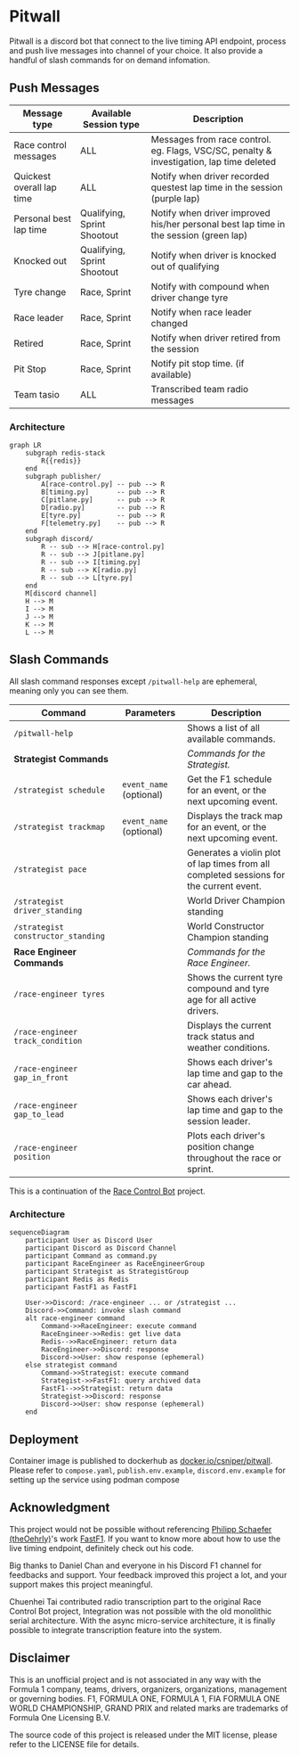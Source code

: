 # Pitwall

Pitwall is a discord bot that connect to the live timing API endpoint, process and push live messages into channel of your choice. It also provide a handful of slash commands for on demand infomation. 

## Push Messages
| Message type | Available Session type | Description |
|--------------|------------------------|-------------|
| Race control messages | ALL | Messages from race control. eg. Flags, VSC/SC, penalty & investigation, lap time deleted |
| Quickest overall lap time | ALL | Notify when driver recorded questest lap time in the session (purple lap) |
| Personal best lap time | Qualifying, Sprint Shootout | Notify when driver improved his/her personal best lap time in the session (green lap) |
| Knocked out | Qualifying, Sprint Shootout | Notify when driver is knocked out of qualifying  |
| Tyre change | Race, Sprint | Notify with compound when driver change tyre |
| Race leader | Race, Sprint | Notify when race leader changed |
| Retired | Race, Sprint | Notify when driver retired from the session |
| Pit Stop | Race, Sprint | Notify pit stop time. (if available)|
| Team tasio | ALL | Transcribed team radio messages | 

### Architecture
```mermaid
graph LR
    subgraph redis-stack
        R{{redis}}
    end
    subgraph publisher/
        A[race-control.py] -- pub --> R
        B[timing.py]       -- pub --> R
        C[pitlane.py]      -- pub --> R
        D[radio.py]        -- pub --> R
        E[tyre.py]         -- pub --> R
        F[telemetry.py]    -- pub --> R
    end
    subgraph discord/
        R -- sub --> H[race-control.py]
        R -- sub --> J[pitlane.py]
        R -- sub --> I[timing.py]
        R -- sub --> K[radio.py]
        R -- sub --> L[tyre.py]
    end
    M[discord channel]
    H --> M
    I --> M
    J --> M
    K --> M
    L --> M
```
## Slash Commands
All slash command responses except `/pitwall-help` are ephemeral, meaning only you can see them.

| Command | Parameters | Description |
|---|---|---|
| `/pitwall-help` | | Shows a list of all available commands. |
| **Strategist Commands** | | _Commands for the Strategist._ |
| `/strategist schedule` | `event_name` (optional) | Get the F1 schedule for an event, or the next upcoming event. |
| `/strategist trackmap` | `event_name` (optional) | Displays the track map for an event, or the next upcoming event. |
| `/strategist pace` | | Generates a violin plot of lap times from all completed sessions for the current event. |
| `/strategist driver_standing` |  | World Driver Champion standing |
| `/strategist constructor_standing` |  | World Constructor Champion standing |
| **Race Engineer Commands** | | _Commands for the Race Engineer._ |
| `/race-engineer tyres` | | Shows the current tyre compound and tyre age for all active drivers. |
| `/race-engineer track_condition` | | Displays the current track status and weather conditions. |
| `/race-engineer gap_in_front` | | Shows each driver's lap time and gap to the car ahead. |
| `/race-engineer gap_to_lead` | | Shows each driver's lap time and gap to the session leader. |
| `/race-engineer position` | | Plots each driver's position change throughout the race or sprint. |

This is a continuation of the [Race Control Bot](https://gitlab.com/CSniper/race-control-bot) project. 

### Architecture
```mermaid
sequenceDiagram
    participant User as Discord User
    participant Discord as Discord Channel
    participant Command as command.py
    participant RaceEngineer as RaceEngineerGroup
    participant Strategist as StrategistGroup
    participant Redis as Redis
    participant FastF1 as FastF1

    User->>Discord: /race-engineer ... or /strategist ...
    Discord->>Command: invoke slash command
    alt race-engineer command
        Command->>RaceEngineer: execute command
        RaceEngineer->>Redis: get live data
        Redis-->>RaceEngineer: return data
        RaceEngineer->>Discord: response
        Discord->>User: show response (ephemeral)
    else strategist command
        Command->>Strategist: execute command
        Strategist->>FastF1: query archived data
        FastF1-->>Strategist: return data
        Strategist->>Discord: response
        Discord->>User: show response (ephemeral)
    end
```

## Deployment
Container image is published to dockerhub as [docker.io/csniper/pitwall](https://hub.docker.com/r/csniper/pitwall/tags). Please refer to `compose.yaml`, `publish.env.example`, `discord.env.example` for setting up the service using podman compose

## Acknowledgment

This project would not be possible without referencing [Philipp Schaefer (theOehrly)](https://github.com/theOehrly)'s work [FastF1](https://github.com/theOehrly/Fast-F1). If you want to know more about how to use the live timing endpoint, definitely check out his code. 

Big thanks to Daniel Chan and everyone in his Discord F1 channel for feedbacks and support. Your feedback improved this project a lot, and your support makes this project meaningful.

Chuenhei Tai contributed radio transcription part to the original Race Control Bot project, Integration was not possible with the old monolithic serial architecture. With the async micro-service architecture, it is finally possible to integrate transcription feature into the system. 

## Disclaimer
This is an unofficial project and is not associated in any way with the Formula 1 company, teams, drivers, organizers, organizations, management or governing bodies. F1, FORMULA ONE, FORMULA 1, FIA FORMULA ONE WORLD CHAMPIONSHIP, GRAND PRIX and related marks are trademarks of Formula One Licensing B.V.

The source code of this project is released under the MIT license, please refer to the LICENSE file for details. 
